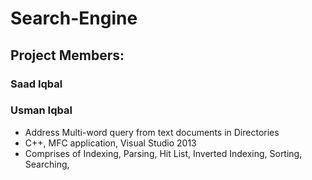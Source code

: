 # Search-Engine
## Project Members:
### Saad Iqbal
### Usman Iqbal
- Address Multi-word query from text documents in Directories
- C++, MFC application, Visual Studio 2013
- Comprises of Indexing, Parsing, Hit List, Inverted Indexing, Sorting, Searching,
